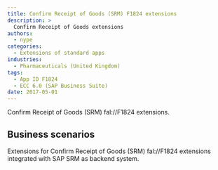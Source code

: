 ```yaml
---
title: Confirm Receipt of Goods (SRM) F1824 extensions
description: >
  Confirm Receipt of Goods extensions
authors:
  - nype
categories:
  - Extensions of standard apps
industries:
  - Pharmaceuticals (United Kingdom)
tags:
  - App ID F1824
  - ECC 6.0 (SAP Business Suite)
date: 2017-05-01
---
```


<!-- more -->

Confirm Receipt of Goods (SRM) fal://F1824 extensions.

## Business scenarios
Extensions for Confirm Receipt of Goods (SRM) fal://F1824 extensions integrated with SAP SRM as backend system.



